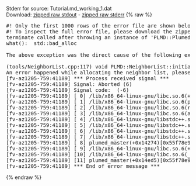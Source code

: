Stderr for source:  Tutorial.md_working_1.dat   
Download: [zipped raw stdout](Tutorial.md_working_1.dat.plumed_master.stdout.txt.zip) - [zipped raw stderr](Tutorial.md_working_1.dat.plumed_master.stderr.txt.zip) 
{% raw %}
<pre>
#! Only the first 1000 rows of the error file are shown below
#! To inspect the full error file, please download the zipped raw stderr file above
terminate called after throwing an instance of 'PLMD::Plumed::ExceptionError'
what():  std::bad_alloc

The above exception was the direct cause of the following exception:

(tools/NeighborList.cpp:117) void PLMD::NeighborList::initialize()
An error happened while allocating the neighbor list, please decrease the number of atoms used
[fv-az1205-759:41189] *** Process received signal ***
[fv-az1205-759:41189] Signal: Aborted (6)
[fv-az1205-759:41189] Signal code:  (-6)
[fv-az1205-759:41189] [ 0] /lib/x86_64-linux-gnu/libc.so.6(+0x42520)[0x7f11aa642520]
[fv-az1205-759:41189] [ 1] /lib/x86_64-linux-gnu/libc.so.6(pthread_kill+0x12c)[0x7f11aa6969fc]
[fv-az1205-759:41189] [ 2] /lib/x86_64-linux-gnu/libc.so.6(raise+0x16)[0x7f11aa642476]
[fv-az1205-759:41189] [ 3] /lib/x86_64-linux-gnu/libc.so.6(abort+0xd3)[0x7f11aa6287f3]
[fv-az1205-759:41189] [ 4] /lib/x86_64-linux-gnu/libstdc++.so.6(+0xa2b9e)[0x7f11aaaa2b9e]
[fv-az1205-759:41189] [ 5] /lib/x86_64-linux-gnu/libstdc++.so.6(+0xae20c)[0x7f11aaaae20c]
[fv-az1205-759:41189] [ 6] /lib/x86_64-linux-gnu/libstdc++.so.6(+0xae277)[0x7f11aaaae277]
[fv-az1205-759:41189] [ 7] /lib/x86_64-linux-gnu/libstdc++.so.6(__cxa_rethrow+0x4b)[0x7f11aaaae52b]
[fv-az1205-759:41189] [ 8] plumed_master(+0x14274)[0x55f78e9c6274]
[fv-az1205-759:41189] [ 9] /lib/x86_64-linux-gnu/libc.so.6(+0x29d90)[0x7f11aa629d90]
[fv-az1205-759:41189] [10] /lib/x86_64-linux-gnu/libc.so.6(__libc_start_main+0x80)[0x7f11aa629e40]
[fv-az1205-759:41189] [11] plumed_master(+0x14ed5)[0x55f78e9c6ed5]
[fv-az1205-759:41189] *** End of error message ***
</pre>
{% endraw %}
